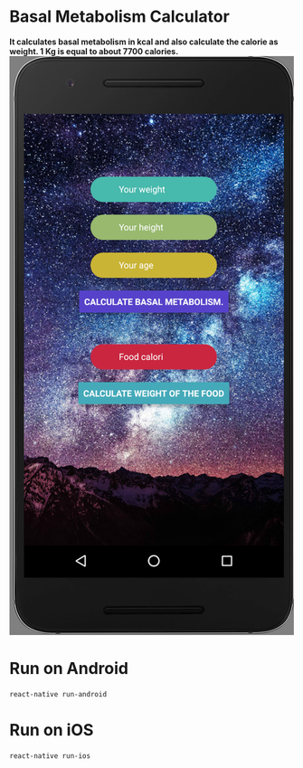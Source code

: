 # Basal Metabolism Calculator

**It calculates basal metabolism in kcal and also calculate the calorie as weight.
1 Kg is equal to about 7700 calories.**
![picture](src/android.png)

# Run on Android
`react-native run-android`

# Run on iOS
`react-native run-ios`